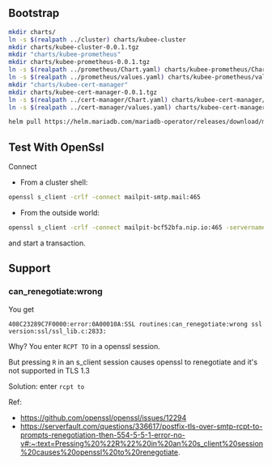 

## Bootstrap

```bash
mkdir charts/
ln -s $(realpath ../cluster) charts/kubee-cluster
mkdir charts/kubee-cluster-0.0.1.tgz
mkdir "charts/kubee-prometheus"
mkdir charts/kubee-prometheus-0.0.1.tgz
ln -s $(realpath ../prometheus/Chart.yaml) charts/kubee-prometheus/Chart.yaml
ln -s $(realpath ../prometheus/values.yaml) charts/kubee-prometheus/values.yaml
mkdir "charts/kubee-cert-manager"
mkdir charts/kubee-cert-manager-0.0.1.tgz
ln -s $(realpath ../cert-manager/Chart.yaml) charts/kubee-cert-manager/Chart.yaml
ln -s $(realpath ../cert-manager/values.yaml) charts/kubee-cert-manager/values.yaml

helm pull https://helm.mariadb.com/mariadb-operator/releases/download/mariadb-operator-0.37.1/mariadb-operator-0.37.1.tgz -d charts --untar
```




## Test With OpenSsl

Connect
* From a cluster shell:
```bash
openssl s_client -crlf -connect mailpit-smtp.mail:465 
```
* From the outside world:
```bash
openssl s_client -crlf -connect mailpit-bcf52bfa.nip.io:465 -servername mailpit-bcf52bfa.nip.io
```
and start a transaction.

## Support
### can_renegotiate:wrong

You get
```
408C23289C7F0000:error:0A00010A:SSL routines:can_renegotiate:wrong ssl version:ssl/ssl_lib.c:2833:
```

Why?
You enter `RCPT TO` in a openssl session.

But pressing `R` in an s_client session causes openssl to renegotiate and it's not supported in TLS 1.3

Solution: enter `rcpt to`

Ref:
* https://github.com/openssl/openssl/issues/12294
* https://serverfault.com/questions/336617/postfix-tls-over-smtp-rcpt-to-prompts-renegotiation-then-554-5-5-1-error-no-v#:~:text=Pressing%20%22R%22%20in%20an%20s_client%20session%20causes%20openssl%20to%20renegotiate.

